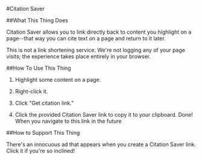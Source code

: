 #Citation Saver

##What This Thing Does

Citation Saver allows you to link directly back to content you highlight on a page--that way you can cite text on a page and return to it later.

This is not a link shortening service. We're not logging any of your page visits; the experience takes place entirely in your browser.

##How To Use This Thing

1. Highlight some content on a page.

2. Right-click it.

3. Click "Get citation link."

4. Click the provided Citation Saver link to copy it to your clipboard. Done! When you navigate to this link in the future

##How to Support This Thing

There's an innocuous ad that appears when you create a Citation Saver link. Click it if you're so inclined!